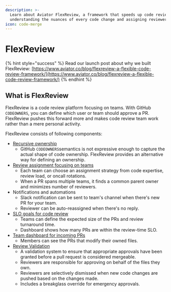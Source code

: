 ```yaml
---
description: >-
  Learn about Aviator FlexReview, a framework that speeds up code reviews by
  understanding the nuances of every code change and assigning reviewers.
icon: code-merge
---
```


# FlexReview

{% hint style="success" %}
Read our launch post about why we built FlexReview: [https://www.aviator.co/blog/flexreview-a-flexible-code-review-framework/](https://www.aviator.co/blog/flexreview-a-flexible-code-review-framework/)
{% endhint %}

## What is FlexReview

FlexReview is a code review platform focusing on teams. With GitHub `CODEOWNERS`, you can define which user or team should approve a PR. FlexReview pushes this forward more and makes code review team work rather than a mere personal activity.

FlexReview consists of following components:

* [Recursive ownership](concepts/recursive-ownership.md)
  * GitHub `CODEOWNERS`semantics is not expressive enough to capture the actual shape of code ownership. FlexReview provides an alternative way for defining an ownership.
* [Review assignment focusing on teams](concepts/reviewer-suggestion-and-assignment.md)
  * Each team can choose an assignment strategy from code expertise, review load, or oncall rotations.
  * When a PR spans multiple teams, it finds a common parent owner and minimizes number of reviewers.
* Notifications and automations
  * Slack notification can be sent to team's channel when there's new PR for your team.
  * Reviewer can be auto-reassigned when there's no reply.
* [SLO goals for code review](concepts/slo-management.md)
  * Teams can define the expected size of the PRs and review turnaround time.
  * Dashboard shows how many PRs are within the review-time SLO.
* [Team dashboard for incoming PRs](../attentionset/)
  * Members can see the PRs that modify their owned files.
* [Review Validation](concepts/validation-in-flexreview.md)
  * A validation system to ensure that appropriate approvals have been granted before a pull request is considered mergeable.
  * Reviewers are responsible for approving on behalf of the files they own.
  * Reviewers are selectively dismissed when new code changes are pushed based on the changes made.
  * Includes a breakglass override for emergency approvals.

